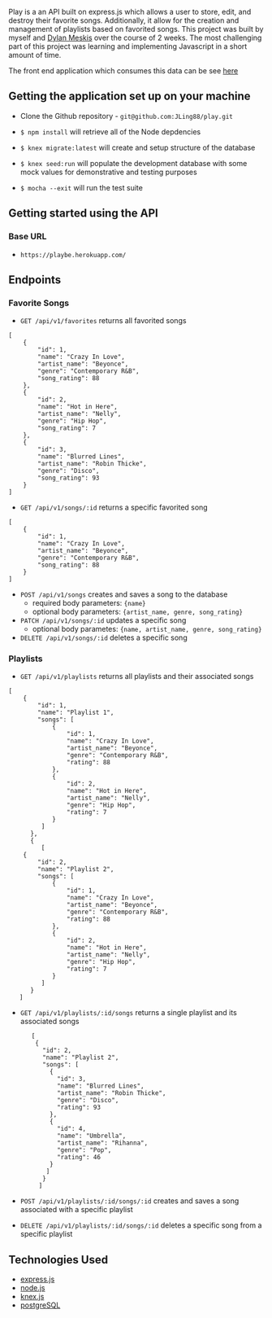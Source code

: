 
Play is a an API built on express.js which allows a user to store, edit, and destroy their favorite songs. Additionally, it allow for the creation and management of playlists based on favorited songs. This project was built by myself and [Dylan Meskis](https://github.com/dmeskis) over the course of 2 weeks. The most challenging part of this project was learning and implementing Javascript in a short amount of time. 

The front end application which consumes this data can be see [here](https://playfe.herokuapp.com/)

## Getting the application set up on your machine

* Clone the Github repository - `git@github.com:JLing88/play.git`

* `$ npm install` will retrieve all of the Node depdencies

* `$ knex migrate:latest` will create and setup structure of the database

* `$ knex seed:run` will populate the development database with some mock values for demonstrative and testing purposes

* `$ mocha --exit` will run the test suite

## Getting started using the API

### Base URL

* `https://playbe.herokuapp.com/`

## Endpoints

### Favorite Songs

* `GET /api/v1/favorites` returns all favorited songs
```
[
    {
        "id": 1,
        "name": "Crazy In Love",
        "artist_name": "Beyonce",
        "genre": "Contemporary R&B",
        "song_rating": 88
    },
    {
        "id": 2,
        "name": "Hot in Here",
        "artist_name": "Nelly",
        "genre": "Hip Hop",
        "song_rating": 7
    },
    {
        "id": 3,
        "name": "Blurred Lines",
        "artist_name": "Robin Thicke",
        "genre": "Disco",
        "song_rating": 93
    }
]
   ```
* `GET /api/v1/songs/:id` returns a specific favorited song
```
[
    {
        "id": 1,
        "name": "Crazy In Love",
        "artist_name": "Beyonce",
        "genre": "Contemporary R&B",
        "song_rating": 88
    }
]
```

* `POST /api/v1/songs` creates and saves a song to the database
  * required body parameters: `{name}`
  * optional body parameters: `{artist_name, genre, song_rating}`
* `PATCH /api/v1/songs/:id` updates a specific song
  * optional body parametes: `{name, artist_name, genre, song_rating}`
* `DELETE /api/v1/songs/:id` deletes a specific song

### Playlists

* `GET /api/v1/playlists` returns all playlists and their associated songs
```
[
    {
        "id": 1,
        "name": "Playlist 1",
        "songs": [
            {
                "id": 1,
                "name": "Crazy In Love",
                "artist_name": "Beyonce",
                "genre": "Contemporary R&B",
                "rating": 88
            },
            {
                "id": 2,
                "name": "Hot in Here",
                "artist_name": "Nelly",
                "genre": "Hip Hop",
                "rating": 7
            }
         ]
      },
      {
         [
    {
        "id": 2,
        "name": "Playlist 2",
        "songs": [
            {
                "id": 1,
                "name": "Crazy In Love",
                "artist_name": "Beyonce",
                "genre": "Contemporary R&B",
                "rating": 88
            },
            {
                "id": 2,
                "name": "Hot in Here",
                "artist_name": "Nelly",
                "genre": "Hip Hop",
                "rating": 7
            }
         ]
      }
   ]
```

* `GET /api/v1/playlists/:id/songs` returns a single playlist and its associated songs
  ```
     [
      {
        "id": 2,
        "name": "Playlist 2",
        "songs": [
          {
            "id": 3,
            "name": "Blurred Lines",
            "artist_name": "Robin Thicke",
            "genre": "Disco",
            "rating": 93
          },
          {
            "id": 4,
            "name": "Umbrella",
            "artist_name": "Rihanna",
            "genre": "Pop",
            "rating": 46
          }
         ]
        }
       ] 
   ```

* `POST /api/v1/playlists/:id/songs/:id` creates and saves a song associated with a specific playlist
* `DELETE /api/v1/playlists/:id/songs/:id` deletes a specific song from a specific playlist

## Technologies Used

* [express.js](https://expressjs.com/)
* [node.js](https://nodejs.org/en/)
* [knex.js](https://knexjs.org/)
* [postgreSQL](https://www.postgresql.org/)

